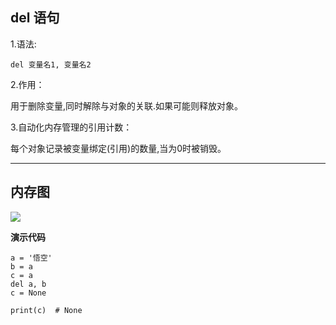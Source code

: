 ## del 语句

1.语法:

```
del 变量名1, 变量名2
```

2.作用：

用于删除变量,同时解除与对象的关联.如果可能则释放对象。

3.自动化内存管理的引用计数：

每个对象记录被变量绑定(引用)的数量,当为0时被销毁。

---

## 内存图


![](http://www.python87.com/uploads/allimg/200102/1_1843569231.jpg)

**演示代码**

```
a = '悟空'
b = a
c = a
del a, b
c = None

print(c)  # None
```






